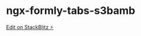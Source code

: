 # ngx-formly-tabs-s3bamb

[Edit on StackBlitz ⚡️](https://stackblitz.com/edit/ngx-formly-tabs-s3bamb)